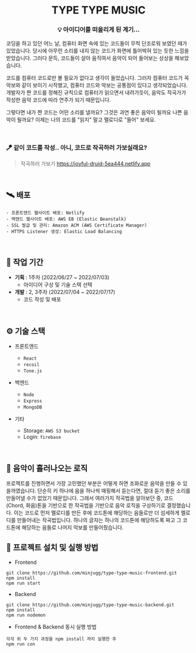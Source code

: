 # <center>TYPE TYPE MUSIC</center>

### <center> 💡 아이디어를 떠올리게 된 계기... </center>

코딩을 하고 있던 어느 날, 컴퓨터 화면 속에 있는 코드들이 무척 단조로워 보였던 때가 있었습니다. 당시에 아무런 소리를 내지 않는 코드가 화면에 틀어박혀 있는 듯한 느낌을 받았습니다. 그러다 문득, 코드들이 살아 움직여서 음악이 되어 들어보는 상상을 해보았습니다.

코드를 컴퓨터 코드로만 볼 필요가 없다고 생각이 들었습니다. 그러자 컴퓨터 코드가 꼭 악보와 같이 보이기 시작했고, 컴퓨터 코드와 악보는 공통점이 있다고 생각되었습니다. 개발자가 짠 코드를 정해진 규칙으로 컴퓨터가 읽으면서 내려가듯이, 음악도 작곡가가 작성한 음악 코드에 따라 연주가 되기 때문입니다.

그렇다면 내가 짠 코드는 어떤 소리를 낼까요? 그것은 과연 좋은 음악이 될까요 나쁜 음악이 될까요? 이제는 나의 코드를 "읽지" 말고 멜로디로 "들어" 보세요.

<br/>

### 🪁 같이 코드를 작성.. 아니, 코드로 작곡하러 가보실래요?

> 작곡하러 가보기 https://joyful-druid-5ea444.netlify.app

<br/>

## 🛰 배포

```
- 프론트엔드 웹사이트 배포: Netlify
- 백엔드 웹사이트 배포: AWS EB (Elastic Beanstalk)
- SSL 발급 및 관리: Amazon ACM (AWS Certificate Manager)
- HTTPS Listener 생성: Elastic Load Balancing
```

<br/>

## 📆 작업 기간

- **기획** : 1주차 (2022/06/27 ~ 2022/07/03)
  - 아이디어 구상 및 기술 스택 선택
- **개발** : 2, 3주차 (2022/07/04 ~ 2022/07/17)
  - 코드 작성 및 배포

<br/>

## ⚙️ 기술 스택

- 프론트엔드
  - `React`
  - `recoil`
  - `Tone.js`
- 백엔드

  - `Node`
  - `Express`
  - `MongoDB`

- 기타
  - Storage: `AWS S3 bucket`
  - Login: `firebase`

<br/>

## 🎵 음악이 흘러나오는 로직

프로젝트를 진행하면서 가장 고민했던 부분은 어떻게 하면 조화로운 음악을 만들 수 있을까였습니다. 단순히 키 하나에 음을 하나씩 매핑해서 듣는다면, 절대 듣기 좋은 소리를 만들어낼 수가 없었기 때문입니다. 그래서 여러가지 작곡법을 알아보던 중, 코드(Chord, 화음)톤을 기반으로 한 작곡법을 기반으로 음악 로직을 구상하기로 결정했습니다. 이는 코드로 먼저 멜로디를 만든 후에 코드톤에 해당하는 음들로만 더 섬세하게 멜로디를 만들어내는 작곡법입니다. 하나의 글자는 하나의 코드톤에 해당하도록 짜고 그 코드톤에 해당하는 음들로 나머지 악보를 만들어줬습니다.

## 💾 프로젝트 설치 및 실행 방법

- Frontend

```
git clone https://github.com/minjugg/type-type-music-frontend.git
npm install
npm run start
```

- Backend

```
git clone https://github.com/minjugg/type-type-music-backend.git
npm install
npm run nodemon
```

- Frontend & Backend 동시 실행 방법

```
각각 위 두 가지 과정을 npm install 까지 실행한 후
npm run con
```
